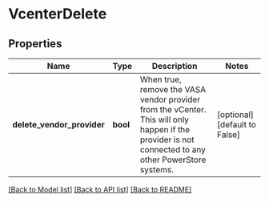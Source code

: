 # VcenterDelete

## Properties
Name | Type | Description | Notes
------------ | ------------- | ------------- | -------------
**delete_vendor_provider** | **bool** | When true, remove the VASA vendor provider from the vCenter. This will only happen if the provider is not connected to any other PowerStore systems. | [optional] [default to False]

[[Back to Model list]](../README.md#documentation-for-models) [[Back to API list]](../README.md#documentation-for-api-endpoints) [[Back to README]](../README.md)


